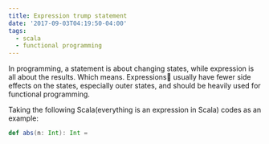 ```yaml
---
title: Expression trump statement
date: '2017-09-03T04:19:50-04:00'
tags:
  - scala
  - functional programming
---
```


In programming, a statement is about changing states, while expression is all about the results. Which means. Expressions usually have fewer side effects on the states, especially outer states, and should be heavily used for functional programming.

Taking the following Scala(everything is an expression in Scala) codes as an example:

```scala
def abs(n: Int): Int =


```
